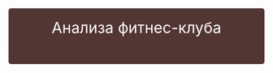 <div style="background-color: #523634; color: #FFFFFF; padding: 20px; border-radius: 5px; text-align: center; height: 70px;">
    <h1 style="font-size: 30px; font-weight: normal; margin: 0;">Анализа фитнес-клуба</h1>
</div>
